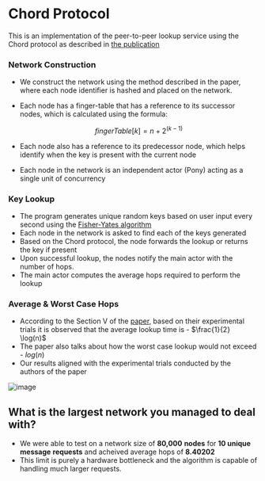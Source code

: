 # Chord Protocol
This is an implementation of the peer-to-peer lookup service using the Chord protocol as described in [the publication](https://pdos.csail.mit.edu/papers/ton:chord/paper-ton.pdf)

### Network Construction

- We construct the network using the method described in the paper, where each node identifier is hashed and placed on the network.
- Each node has a finger-table that has a reference to its successor nodes, which is calculated using the formula:
    
    $$
    fingerTable[k] = n + 2^{(k-1)}
    $$
    
- Each node also has a reference to its predecessor node, which helps identify when the key is present with the current node
- Each node in the network is an independent actor (Pony) acting as a single unit of concurrency

### **Key Lookup**

- The program generates unique random keys based on user input every second using the [Fisher-Yates algorithm](https://en.wikipedia.org/wiki/Fisher%E2%80%93Yates_shuffle)
- Each node in the network is asked to find each of the keys generated
- Based on the Chord protocol, the node forwards the lookup or returns the key if present
- Upon successful lookup, the nodes notify the main actor with the number of hops.
- The main actor computes the average hops required to perform the lookup

### Average & Worst Case Hops

- According to the Section V of the [paper](https://pdos.csail.mit.edu/papers/ton:chord/paper-ton.pdf), based on their experimental trials it is observed that the average lookup time is - $\frac{1}{2} \log(n)$
- The paper also talks about how the worst case lookup would not exceed - $log(n)$
- Our results aligned with the experimental trials conducted by the authors of the paper

![image](https://github.com/user-attachments/assets/16d5936a-5f58-47a5-bd7c-a21faf2ac624)


## What is the largest network you managed to deal with?

- We were able to test on a network size of **80,000** **nodes** for **10 unique message** **requests** and acheived average hops of **8.40202**
- This limit is purely a hardware bottleneck and the algorithm is capable of handling much larger requests.
